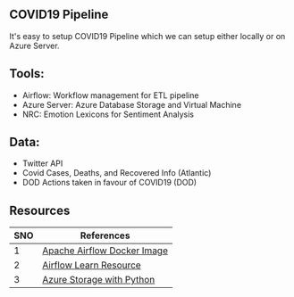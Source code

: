COVID19 Pipeline
---

It's easy to setup COVID19 Pipeline which we can setup either locally or on Azure Server.

## Tools:
- Airflow: Workflow management for ETL pipeline
- Azure Server: Azure Database Storage and Virtual Machine
- NRC: Emotion Lexicons for Sentiment Analysis

## Data:
- Twitter API
- Covid Cases, Deaths, and Recovered Info (Atlantic) 
- DOD Actions taken in favour of COVID19 (DOD)

## Resources

| SNO |      References       |
|------|-----------------------|
| 1    | [Apache Airflow Docker Image](https://github.com/puckel/docker-airflow) |
| 2    | [Airflow Learn Resource](https://www.applydatascience.com/airflow/airflow-tutorial-introduction/) |
| 3    | [Azure Storage with Python](https://docs.microsoft.com/en-us/python/api/azure-storage-blob/azure.storage.blob.blobclient?view=azure-python) |

